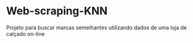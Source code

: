 # Web-scraping-KNN
Projeto para buscar marcas semelhantes utilizando dados de uma loja de calçado on-line
